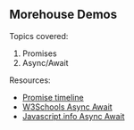 ## Morehouse Demos


Topics covered:

1. Promises
2. Async/Await


Resources:

* [Promise timeline](https://media.prod.mdn.mozit.cloud/attachments/2018/04/18/15911/32e79f722e83940fdaea297acdb5df92/promises.png)
* [W3Schools Async Await](https://www.w3schools.com/js/js_async.asp)
* [Javascript.info Async Await](https://javascript.info/async-await)